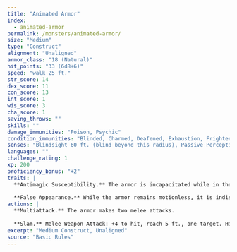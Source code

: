 ```yaml
---
title: "Animated Armor"
index:
  - animated-armor
permalink: /monsters/animated-armor/
size: "Medium"
type: "Construct"
alignment: "Unaligned"
armor_class: "18 (Natural)"
hit_points: "33 (6d8+6)"
speed: "walk 25 ft."
str_score: 14
dex_score: 11
con_score: 13
int_score: 1
wis_score: 3
cha_score: 1
saving_throws: ""
skills: ""
damage_immunities: "Poison, Psychic"
condition_immunities: "Blinded, Charmed, Deafened, Exhaustion, Frightened, Paralyzed, Petrified, Poisoned"
senses: "Blindsight 60 ft. (blind beyond this radius), Passive Perception 6"
languages: ""
challenge_rating: 1
xp: 200
proficiency_bonus: "+2"
traits: |
  **Antimagic Susceptibility.** The armor is incapacitated while in the area of an antimagic field. If targeted by dispel magic, the armor must succeed on a Constitution saving throw against the caster's spell save DC or fall unconscious for 1 minute.
  
  **False Appearance.** While the armor remains motionless, it is indistinguishable from a normal suit of armor.
actions: |
  **Multiattack.** The armor makes two melee attacks.
  
  **Slam.** Melee Weapon Attack: +4 to hit, reach 5 ft., one target. Hit: 5 (1d6 + 2) bludgeoning damage.  
excerpt: "Medium Construct, Unaligned"
source: "Basic Rules"
---
```

